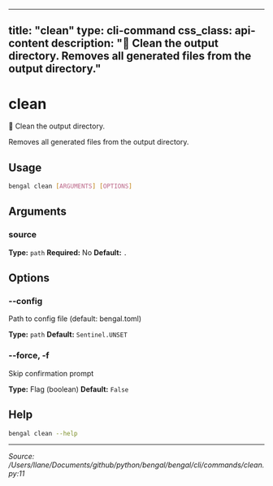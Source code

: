
---
title: "clean"
type: cli-command
css_class: api-content
description: "🧹 Clean the output directory.  Removes all generated files from the output directory."
---

# clean

🧹 Clean the output directory.

Removes all generated files from the output directory.


## Usage

```bash
bengal clean [ARGUMENTS] [OPTIONS]
```

## Arguments

### source

**Type:** `path`
**Required:** No
**Default:** `.`


## Options

### --config

Path to config file (default: bengal.toml)

**Type:** `path`
**Default:** `Sentinel.UNSET`

### --force, -f

Skip confirmation prompt

**Type:** Flag (boolean)
**Default:** `False`





## Help

```bash
bengal clean --help
```

---

*Source: /Users/llane/Documents/github/python/bengal/bengal/cli/commands/clean.py:11*
